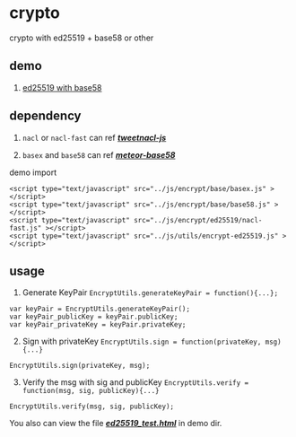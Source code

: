 # crypto
crypto with ed25519 + base58 or other

## demo
1. [ed25519 with base58][demo_ed25519]

## dependency 
1. `nacl` or `nacl-fast` can ref ***[tweetnacl-js][tweetnacl-js]***

2. `basex` and `base58` can ref ***[meteor-base58][meteor-base58]***

demo import
```
<script type="text/javascript" src="../js/encrypt/base/basex.js" ></script>
<script type="text/javascript" src="../js/encrypt/base/base58.js" ></script>
<script type="text/javascript" src="../js/encrypt/ed25519/nacl-fast.js" ></script>
<script type="text/javascript" src="../js/utils/encrypt-ed25519.js" ></script>
```

## usage
1. Generate KeyPair
`EncryptUtils.generateKeyPair = function(){...};`
```
var keyPair = EncryptUtils.generateKeyPair();
var keyPair_publicKey = keyPair.publicKey;
var keyPair_privateKey = keyPair.privateKey;
```

2. Sign with privateKey
`EncryptUtils.sign = function(privateKey, msg){...}`
```
EncryptUtils.sign(privateKey, msg);
```

3. Verify the msg with sig and publicKey
`EncryptUtils.verify = function(msg, sig, publicKey){...}`
```
EncryptUtils.verify(msg, sig, publicKey);
```

You also can view the file ***[ed25519_test.html][demo_ed25519]*** in demo dir.

[tweetnacl-js]:https://github.com/dchest/tweetnacl-js
[meteor-base58]:https://github.com/gghez/meteor-base58
[demo_ed25519]:/demo/ed25519_test.html